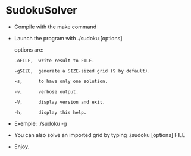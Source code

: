 # SudokuSolver
- Compile with the make command

- Launch the program with ./sudoku [options]

    options are:
    
      -oFILE,  write result to FILE.
      
      -gSIZE,  generate a SIZE-sized grid (9 by default).

      -s,      to have only one solution.

      -v,      verbose output.

      -V,      display version and exit.

      -h,      display this help.

- Exemple:    ./sudoku -g
 
- You can also solve an imported grid by typing ./sudoku [options] FILE

- Enjoy.
 
